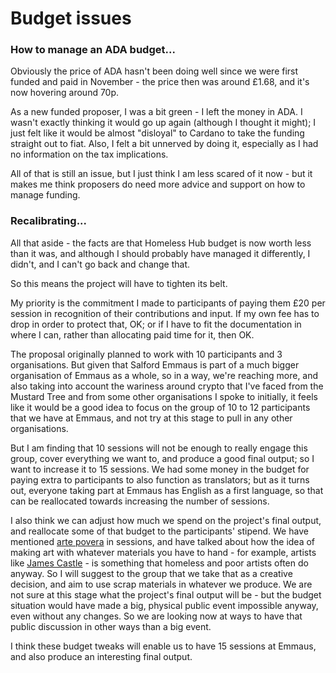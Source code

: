 # Budget issues

### How to manage an ADA budget...

Obviously the price of ADA hasn't been doing well since we were first funded and paid in November - the price then was around £1.68, and it's now hovering around 70p.

As a new funded proposer, I was a bit green - I left the money in ADA. I wasn't exactly thinking it would go up again (although I thought it might); I just felt like it would be almost "disloyal" to Cardano to take the funding straight out to fiat. Also, I felt a bit unnerved by doing it, especially as I had no information on the tax implications.&#x20;

All of that is still an issue, but I just think I am less scared of it now - but it makes me think proposers do need more advice and support on how to manage funding.

### Recalibrating...

All that aside - the facts are that Homeless Hub budget is now worth less than it was, and although I should probably have managed it differently, I didn't, and I can't go back and change that.

So this means the project will have to tighten its belt.

My priority is the commitment I made to participants of paying them £20 per session in recognition of their contributions and input. If my own fee has to drop in order to protect that, OK; or if I have to fit the documentation in where I can, rather than allocating paid time for it, then OK.

The proposal originally planned to work with 10 participants and 3 organisations. But given that Salford Emmaus is part of a much bigger organisation of Emmaus as a whole, so in a way, we're reaching more, and also taking into account the wariness around crypto that I've faced from the Mustard Tree and from some other organisations I spoke to initially, it feels like it would be a good idea to focus on the group of 10 to 12 participants that we have at Emmaus, and not try at this stage to pull in any other organisations.&#x20;

But I am finding that 10 sessions will not be enough to really engage this group, cover everything we want to, and produce a good final output; so I want to increase it to 15 sessions. We had some money in the budget for paying extra to participants to also function as translators; but as it turns out, everyone taking part at Emmaus has English as a first language, so that can be reallocated towards increasing the number of sessions.

I also think we can adjust how much we spend on the project's final output, and reallocate some of that budget to the participants' stipend. We have mentioned [arte povera](https://en.wikipedia.org/wiki/Arte\_Povera) in sessions, and have talked about how the idea of making art with whatever materials you have to hand - for example, artists like [James Castle](https://jamescastle.com/) - is something that homeless and poor artists often do anyway. So I will suggest to the group that we take that as a creative decision, and aim to use scrap materials in whatever we produce. We are not sure at this stage what the project's final output will be - but the budget situation would have made a big, physical public event impossible anyway, even without any changes. So we are looking now at ways to have that public discussion in other ways than a big event.

I think these budget tweaks will enable us to have 15 sessions at Emmaus, and also produce an interesting final output.



